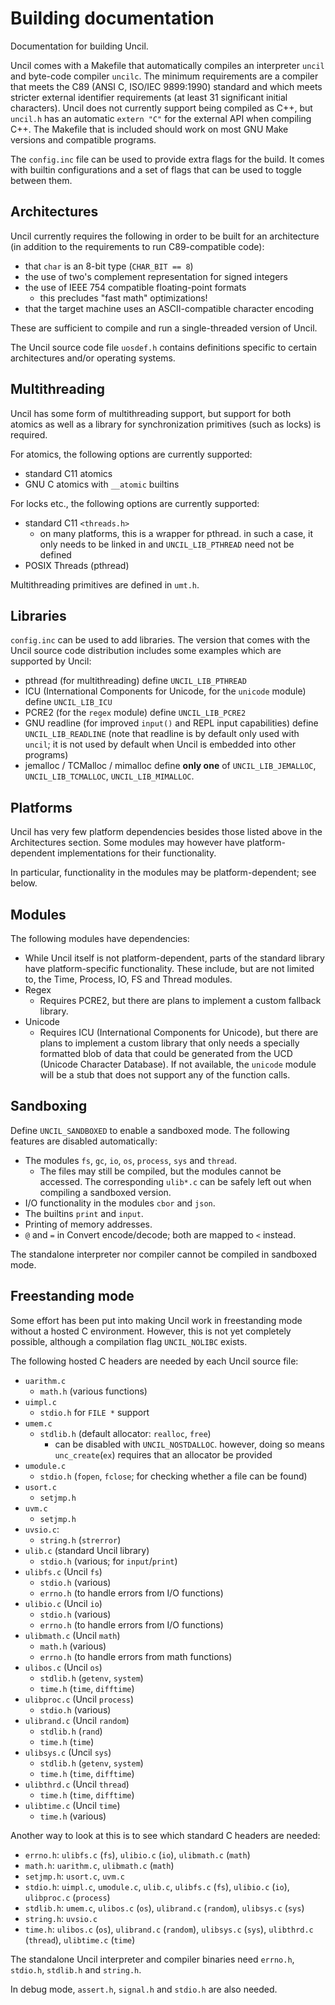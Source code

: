 
# Building documentation

Documentation for building Uncil.

Uncil comes with a Makefile that automatically compiles an interpreter `uncil`
and byte-code compiler `uncilc`. The minimum requirements are a compiler that
meets the C89 (ANSI C, ISO/IEC 9899:1990) standard and which meets stricter
external identifier requirements (at least 31 significant initial characters).
Uncil does not currently support being compiled as C++, but `uncil.h`
has an automatic `extern "C"` for the external API when compiling C++.
The Makefile that is included should work on most GNU Make versions and
compatible programs.

The `config.inc` file can be used to provide extra flags for the build.
It comes with builtin configurations and a set of flags that can be used to
toggle between them.

## Architectures

Uncil currently requires the following in order to be built for an
architecture (in addition to the requirements to run C89-compatible code):

* that `char` is an 8-bit type (`CHAR_BIT == 8`)
* the use of two's complement representation for signed integers
* the use of IEEE 754 compatible floating-point formats
  * this precludes "fast math" optimizations!
* that the target machine uses an ASCII-compatible character encoding

These are sufficient to compile and run a single-threaded version of Uncil.

The Uncil source code file `uosdef.h` contains definitions specific to
certain architectures and/or operating systems.

## Multithreading

Uncil has some form of multithreading support, but support for both atomics
as well as a library for synchronization primitives (such as locks) is required.

For atomics, the following options are currently supported:
* standard C11 atomics
* GNU C atomics with `__atomic` builtins

For locks etc., the following options are currently supported:
* standard C11 `<threads.h>`
  * on many platforms, this is a wrapper for pthread. in such a case, it
    only needs to be linked in and `UNCIL_LIB_PTHREAD` need not be defined
* POSIX Threads (pthread)

Multithreading primitives are defined in `umt.h`.

## Libraries

`config.inc` can be used to add libraries. The version that comes with the
Uncil source code distribution includes some examples which are supported
by Uncil:

* pthread (for multithreading)
  define `UNCIL_LIB_PTHREAD`
* ICU (International Components for Unicode, for the `unicode` module)
  define `UNCIL_LIB_ICU`
* PCRE2 (for the `regex` module)
  define `UNCIL_LIB_PCRE2`
* GNU readline (for improved `input()` and REPL input capabilities)
  define `UNCIL_LIB_READLINE`
  (note that readline is by default only used with `uncil`; it is not used
   by default when Uncil is embedded into other programs)
* jemalloc / TCMalloc / mimalloc
  define **only one** of `UNCIL_LIB_JEMALLOC`, `UNCIL_LIB_TCMALLOC`,
  `UNCIL_LIB_MIMALLOC`.

## Platforms

Uncil has very few platform dependencies besides those listed above in the
Architectures section. Some modules may however have platform-dependent
implementations for their functionality.

In particular, functionality in the modules may be platform-dependent;
see below.

## Modules

The following modules have dependencies:

* While Uncil itself is not platform-dependent, parts of the standard
  library have platform-specific functionality. These include, but are not
  limited to, the Time, Process, IO, FS and Thread modules.
* Regex
  * Requires PCRE2, but there are plans to implement a custom fallback library.
* Unicode
  * Requires ICU (International Components for Unicode), but there are plans
    to implement a custom library that only needs a specially formatted blob
    of data that could be generated from the UCD (Unicode
    Character Database). If not available, the `unicode` module will
    be a stub that does not support any of the function calls.

## Sandboxing

Define `UNCIL_SANDBOXED` to enable a sandboxed mode. The following features
are disabled automatically:

* The modules `fs`, `gc`, `io`, `os`, `process`, `sys` and `thread`.
  * The files may still be compiled, but the modules cannot be accessed.
    The corresponding `ulib*.c` can be safely left out when compiling
    a sandboxed version.
* I/O functionality in the modules `cbor` and `json`.
* The builtins `print` and `input`.
* Printing of memory addresses.
* `@` and `=` in Convert encode/decode; both are mapped to `<` instead.

The standalone interpreter nor compiler cannot be compiled in sandboxed mode.

## Freestanding mode

Some effort has been put into making Uncil work in freestanding mode without
a hosted C environment. However, this is not yet completely possible, although
a compilation flag `UNCIL_NOLIBC` exists.

The following hosted C headers are needed by each Uncil source file:
* `uarithm.c`
  * `math.h` (various functions)
* `uimpl.c`
  * `stdio.h` for `FILE *` support
* `umem.c`
  * `stdlib.h` (default allocator: `realloc`, `free`)
    * can be disabled with `UNCIL_NOSTDALLOC`. however, doing so means
      `unc_create`(`ex`) requires that an allocator be provided
* `umodule.c`
  * `stdio.h` (`fopen`, `fclose`; for checking whether a file can be found)
* `usort.c`
  * `setjmp.h`
* `uvm.c`
  * `setjmp.h`
* `uvsio.c`:
  * `string.h` (`strerror`)
* `ulib.c` (standard Uncil library)
  * `stdio.h` (various; for `input`/`print`)
* `ulibfs.c` (Uncil `fs`)
  * `stdio.h` (various)
  * `errno.h` (to handle errors from I/O functions)
* `ulibio.c` (Uncil `io`)
  * `stdio.h` (various)
  * `errno.h` (to handle errors from I/O functions)
* `ulibmath.c` (Uncil `math`)
  * `math.h` (various)
  * `errno.h` (to handle errors from math functions)
* `ulibos.c` (Uncil `os`)
  * `stdlib.h` (`getenv`, `system`)
  * `time.h` (`time`, `difftime`)
* `ulibproc.c` (Uncil `process`)
  * `stdio.h` (various)
* `ulibrand.c` (Uncil `random`)
  * `stdlib.h` (`rand`)
  * `time.h` (`time`)
* `ulibsys.c` (Uncil `sys`)
  * `stdlib.h` (`getenv`, `system`)
  * `time.h` (`time`, `difftime`)
* `ulibthrd.c` (Uncil `thread`)
  * `time.h` (`time`, `difftime`)
* `ulibtime.c` (Uncil `time`)
  * `time.h` (various)

Another way to look at this is to see which standard C headers are needed:
* `errno.h`: `ulibfs.c` (`fs`), `ulibio.c` (`io`), `ulibmath.c` (`math`)
* `math.h`: `uarithm.c`, `ulibmath.c` (`math`)
* `setjmp.h`: `usort.c`, `uvm.c`
* `stdio.h`: `uimpl.c`, `umodule.c`, `ulib.c`, `ulibfs.c` (`fs`),
  `ulibio.c` (`io`), `ulibproc.c` (`process`)
* `stdlib.h`: `umem.c`, `ulibos.c` (`os`), `ulibrand.c` (`random`),
  `ulibsys.c` (`sys`)
* `string.h`: `uvsio.c`
* `time.h`: `ulibos.c` (`os`), `ulibrand.c` (`random`),
  `ulibsys.c` (`sys`), `ulibthrd.c` (`thread`), `ulibtime.c` (`time`)

The standalone Uncil interpreter and compiler binaries need
`errno.h`, `stdio.h`, `stdlib.h` and `string.h`.

In debug mode, `assert.h`, `signal.h` and `stdio.h` are also needed.


